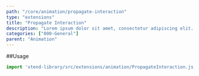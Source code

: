 ```yaml
---
path: "/core/animation/propagate-interaction"
type: "extensions"
title: "Propagate Interaction"
description: "Lorem ipsum dolor sit amet, consectetur adipiscing elit. Nunc tempus laoreet leo sit amet iaculis."
categories: ["000-General"]
parent: "Animation"
---
```


##Usage

```jsx
import 'xtend-library/src/extensions/animation/PropagateInteraction.js'
```

<script type="text/plain" class="language-markup">
  <button type="button"
    data-xt-propagate-interaction='{ "targets": ".btn" }'>
    <div class="btn btn--primary">
      propagate interactions here
    </div>
  </button>
</script>
